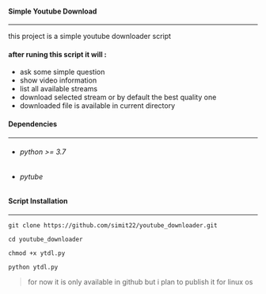 #### **Simple Youtube Download**

------

this project is a simple youtube downloader script

#### after runing this script it will :

- ask some simple question
- show video information
- list all available streams
- download selected stream or by default the best quality one 
- downloaded file is available in current directory

#### Dependencies

------

- ###### python >= 3.7

- ###### pytube



#### Script Installation

------

```
git clone https://github.com/simit22/youtube_downloader.git

cd youtube_downloader

chmod +x ytdl.py

python ytdl.py
```

> for now it is only available in github but i plan to publish it for linux os  
